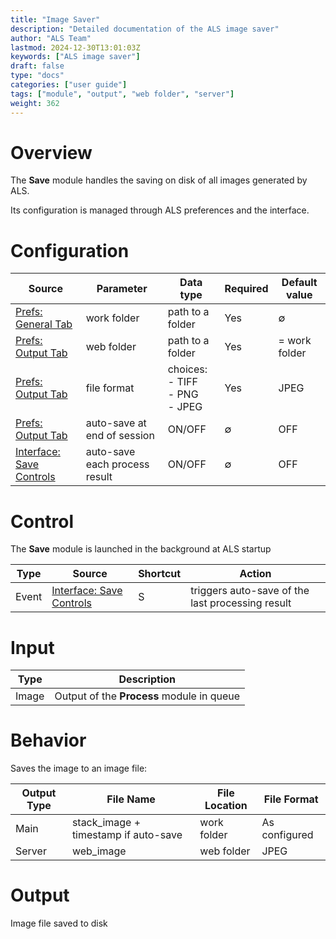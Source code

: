 ```yaml
---
title: "Image Saver"
description: "Detailed documentation of the ALS image saver"
author: "ALS Team"
lastmod: 2024-12-30T13:01:03Z
keywords: ["ALS image saver"]
draft: false
type: "docs"
categories: ["user guide"]
tags: ["module", "output", "web folder", "server"]
weight: 362
---
```


# Overview

The **Save** module handles the saving on disk of all images generated by ALS.

Its configuration is managed through ALS preferences and the interface.

# Configuration

| Source                                                                          | Parameter                     | Data type                           | Required | Default value        |
|---------------------------------------------------------------------------------|-------------------------------|-------------------------------------|----------|----------------------|
| [Prefs: General Tab](../../user-guide/preferences/general/#work-folder)         | work folder                   | path to a folder                    | Yes      | ∅                    |
| [Prefs: Output Tab](../../user-guide/preferences/output/#web-folder)            | web folder                    | path to a folder                    | Yes      | = work folder        |
| [Prefs: Output Tab](../../user-guide/preferences/output/#format)                | file format                   | choices:<br>- TIFF<br>- PNG<br>- JPEG | Yes      | JPEG                 |
| [Prefs: Output Tab](../../user-guide/preferences/output/#autosave-on-stop)     | auto-save at end of session   | ON/OFF                              | ∅        | OFF                  |
| [Interface: Save Controls](../../user-guide/ui/controls/#save-controls)         | auto-save each process result | ON/OFF                              | ∅        | OFF                  |

# Control

The **Save** module is launched in the background at ALS startup

| Type      | Source                                                                          | Shortcut                                                                                        | Action                                                                                  |
|-----------|---------------------------------------------------------------------------------|--------------------------------------------------------------------------------------------------|-----------------------------------------------------------------------------------------|
| Event     | [Interface: Save Controls](../../user-guide/ui/controls/#save-controls)         | <span class="als-ks">S</span>                                                                    | triggers auto-save of the last processing result                                        |

# Input

| Type  | Description                                     |
|-------|-------------------------------------------------|
| Image | Output of the **Process** module in queue |

# Behavior

Saves the image to an image file:

| Output Type | File Name                              | File Location         | File Format         |
|-------------|----------------------------------------|-----------------------|---------------------|
| Main        | stack_image + timestamp if auto-save   | work folder           | As configured       |
| Server      | web_image                              | web folder            | JPEG                |

# Output

Image file saved to disk